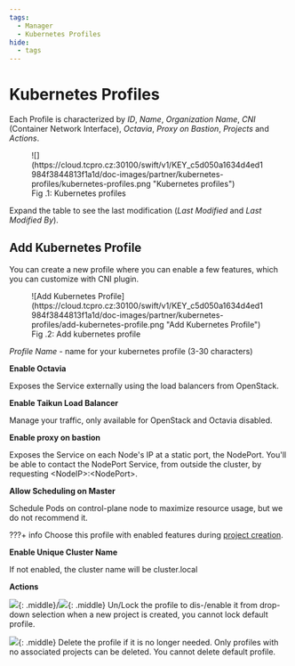 ```yaml
---
tags:
  - Manager
  - Kubernetes Profiles
hide:
  - tags
---
```


# **Kubernetes Profiles**

Each Profile is characterized by *ID*, *Name*, *Organization Name*, *CNI* (Container Network Interface), *Octavia*, *Proxy on Bastion*, *Projects* and *Actions*.

<figure markdown>
  ![](https://cloud.tcpro.cz:30100/swift/v1/KEY_c5d050a1634d4ed1984f3844813f1a1d/doc-images/partner/kubernetes-profiles/kubernetes-profiles.png "Kubernetes profiles")
  <figcaption>Fig .1: Kubernetes profiles</figcaption>
</figure>

Expand the table to see the last modification (*Last Modified* and *Last Modified By*).

## **Add Kubernetes Profile**

You can create a new profile where you can enable a few features, which you can customize with CNI plugin.

<figure markdown>
  ![Add Kubernetes Profile](https://cloud.tcpro.cz:30100/swift/v1/KEY_c5d050a1634d4ed1984f3844813f1a1d/doc-images/partner/kubernetes-profiles/add-kubernetes-profile.png "Add Kubernetes Profile")
  <figcaption>Fig .2: Add kubernetes profile</figcaption>
</figure>

*Profile Name* - name for your kubernetes profile (3-30 characters)

**Enable Octavia**

Exposes the Service externally using the load balancers from OpenStack.

**Enable Taikun Load Balancer**

Manage your traffic, only available for OpenStack and Octavia disabled.

**Enable proxy on bastion**

Exposes the Service on each Node's IP at a static port, the NodePort. You'll be able to contact the NodePort Service, from outside the cluster, by requesting <NodeIP\>:<NodePort\>.

**Allow Scheduling on Master**

Schedule Pods on control-plane node to maximize resource usage, but we do not recommend it.

???+ info
     Choose this profile with enabled features during [project creation](../projects/creating-a-new-project).

**Enable Unique Cluster Name**

If not enabled, the cluster name will be cluster.local

**Actions**

![](https://cloud.tcpro.cz:30100/swift/v1/KEY_c5d050a1634d4ed1984f3844813f1a1d/doc-images/icons/lock.png){: .middle}/![](https://cloud.tcpro.cz:30100/swift/v1/KEY_c5d050a1634d4ed1984f3844813f1a1d/doc-images/icons/unlock.png){: .middle} Un/Lock the profile to dis-/enable it from drop-down selection when a new project is created, you cannot lock default profile.

![](https://cloud.tcpro.cz:30100/swift/v1/KEY_c5d050a1634d4ed1984f3844813f1a1d/doc-images/icons/delete.png){: .middle} Delete the profile if it is no longer needed. Only profiles with no associated projects can be deleted. You cannot delete default profile.
